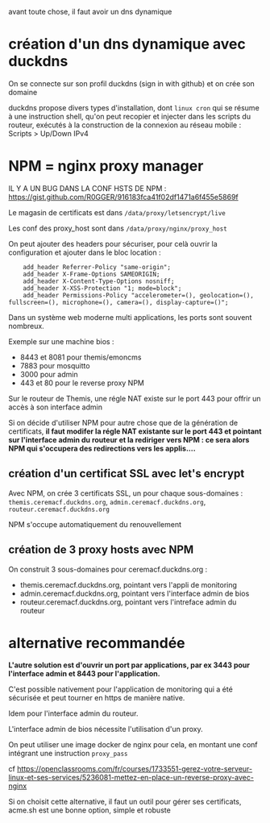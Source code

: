 avant toute chose, il faut avoir un dns dynamique

# création d'un dns dynamique avec duckdns

On se connecte sur son profil duckdns (sign in with github) et on crée son domaine

duckdns propose divers types d'installation, dont `linux cron` qui se résume à une instruction shell, qu'on peut recopier et injecter dans les scripts du routeur, exécutés à la construction de la connexion au réseau mobile : Scripts > Up/Down IPv4

# NPM = nginx proxy manager

IL Y A UN BUG DANS LA CONF HSTS DE NPM : https://gist.github.com/R0GGER/916183fca41f02df1471a6f455e5869f

Le magasin de certificats est dans `/data/proxy/letsencrypt/live`

Les conf des proxy_host sont dans `/data/proxy/nginx/proxy_host`

On peut ajouter des headers pour sécuriser, pour celà ouvrir la configuration et ajouter dans le bloc location :

```
    add_header Referrer-Policy "same-origin";
    add_header X-Frame-Options SAMEORIGIN;
    add_header X-Content-Type-Options nosniff;
    add_header X-XSS-Protection "1; mode=block";
    add_header Permissions-Policy "accelerometer=(), geolocation=(), fullscreen=(), microphone=(), camera=(), display-capture=()";
```

Dans un système web moderne multi applications, les ports sont souvent nombreux. 

Exemple sur une machine bios :
- 8443 et 8081 pour themis/emoncms
- 7883 pour mosquitto
- 3000 pour admin
- 443 et 80 pour le reverse proxy NPM

Sur le routeur de Themis, une régle NAT existe sur le port 443 pour offrir un accès à son interface admin

Si on décide d'utiliser NPM pour autre chose que de la génération de certificats, **il faut modifer la régle NAT existante sur le port 443 et pointant sur l'interface admin du routeur et la rediriger vers NPM : ce sera alors NPM qui s'occupera des redirections vers les applis....**

## création d'un certificat SSL avec let's encrypt

Avec NPM, on crée 3 certificats SSL, un pour chaque sous-domaines : `themis.ceremacf.duckdns.org`, `admin.ceremacf.duckdns.org`,
`routeur.ceremacf.duckdns.org`

NPM s'occupe automatiquement du renouvellement

## création de 3 proxy hosts avec NPM

On construit 3 sous-domaines pour ceremacf.duckdns.org :

- themis.ceremacf.duckdns.org, pointant vers l'appli de monitoring
- admin.ceremacf.duckdns.org, pointant vers l'interface admin de bios
- routeur.ceremacf.duckdns.org, pointant vers l'intreface admin du routeur

# alternative recommandée

**L'autre solution est d'ouvrir un port par applications, par ex 3443 pour l'interface admin et 8443 pour l'application.**

C'est possible nativement pour l'application de monitoring qui a été sécurisée et peut tourner en https de manière native.

Idem pour l'interface admin du routeur. 

L'interface admin de bios nécessite l'utilisation d'un proxy. 

On peut utiliser une image docker de nginx pour cela, en montant une conf intégrant une instruction `proxy_pass`

cf https://openclassrooms.com/fr/courses/1733551-gerez-votre-serveur-linux-et-ses-services/5236081-mettez-en-place-un-reverse-proxy-avec-nginx

Si on choisit cette alternative, il faut un outil pour gérer ses certificats, acme.sh est une bonne option, simple et robuste

